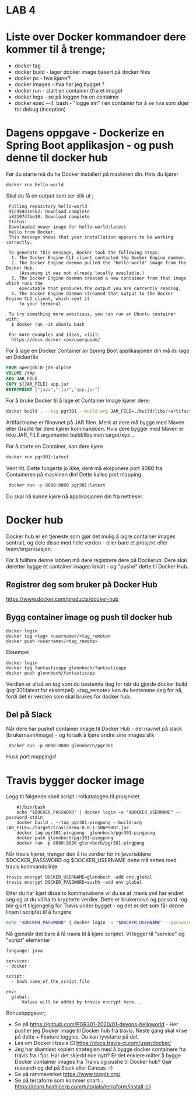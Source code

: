 # LAB 4

# Liste over Docker kommandoer dere kommer til å trenge; 

* docker tag 
* docker build - lager docker image basert på docker files
* docker ps - hva kjører? 
* docker images - hva har jeg bygget ? 
* docker run - start en container (fra et image)
* docker logs - se på loggen fra en container 
* docker exec --it <image> bash - "logge inn" i en container for å se hva som skjer for debug (inception) 

# Dagens oppgave - Dockerize en Spring Boot applikasjon - og push denne til docker hub

Før du starte må du ha Docker installert på maskinen din. Hvis du kjører

```docker run hello-world``` 

Skal du få en output som ser slik ut ; 

```Unable to find image hello-world:latest locally
 Pulling repository hello-world
 91c95931e552: Download complete
 a8219747be10: Download complete
 Status: 
 Downloaded newer image for hello-world:latest
 Hello from Docker.
 This message shows that your installation appears to be working correctly.

 To generate this message, Docker took the following steps:
  1. The Docker Engine CLI client contacted the Docker Engine daemon.
  2. The Docker Engine daemon pulled the "hello-world" image from the Docker Hub.
     (Assuming it was not already locally available.)
  3. The Docker Engine daemon created a new container from that image which runs the
     executable that produces the output you are currently reading.
  4. The Docker Engine daemon streamed that output to the Docker Engine CLI client, which sent it
     to your terminal.

 To try something more ambitious, you can run an Ubuntu container with:
  $ docker run -it ubuntu bash

 For more examples and ideas, visit:
  https://docs.docker.com/userguide/

```
For å lage en Docker Container av Spring Boot applikasjonen din må du lage en Dockerfile

```dockerfile
FROM openjdk:8-jdk-alpine
VOLUME /tmp
ARG JAR_FILE
COPY ${JAR_FILE} app.jar
ENTRYPOINT ["java","-jar","app.jar"]

```

For å bruke Docker til å lage et Container Image kjører dere; 
```sh
docker build . --tag pgr301 --build-arg JAR_FILE=./build/libs/<artifactname>
```
Artifactname er filnavnet på JAR filen. 
Merk at dere må bygge med Maven eller Gradle før dere kjører kommandoen. Hvis dere bygger med Maven er ikke JAR_FILE
argumentet build/libs men target/xyz... 


For å starte en Container, kan dere kjøre 

```sh
docker run pgr301:latest
```

Vent litt. Dette fungerte jo ikke; dere må eksponere port 8080 fra Containeren på maskinen din! Dette kalles port mapping. 

```bash
 docker run -p 8080:8080 pgr301:latest
 ```

Du skal nå kunne kjøre nå applikasjonen din fra nettleser. 

# Docker hub
 
Docker hub er en tjeneste som gjør det mulig å lagre container images sentralt, og dele disse med hele verden - eller bare et prosjekt eller team/organisasjon. 

For å fullføre denne labben må dere registrere dere på Dockerub. Dere skal deretter bygge et container images lokalt - og "pushe" dette til Docker Hub.

## Registrer deg som bruker på Docker Hub

https://www.docker.com/products/docker-hub

## Bygg container image og push til docker hub

```
docker login
docker tag <tag> <username>/<tag_remote>
docker push <username>/<tag_remote>
```

Eksempel

```
docker login
docker tag fantasticapp glennbech/fantasticapp
docker push glennbech/fantasticapp
```

Verdien <tag> er altså en *tag* som du bestemte deg for når du gjorde docker build (pgr301:latest for eksempel). <tag_remote> kan du bestemme deg for nå, fordi det er verdien som skal brukes for docker hub. 

## Del på Slack

Når dere har pushet container image til Docker Hub - del navnet på slack (brukernavn/image) - og forsøk å kjøre andre sine images slik 

```
 docker run -p 8080:8080 glennbech/pgr301
```
Husk port mappings!


# Travis bygger docker image 

Legg til følgende shell script i rotkatalogen til prosjektet 

```
    #!/bin/bash
    echo "$DOCKER_PASSWORD" | docker login -u "$DOCKER_USERNAME" --password-stdin
    docker build . --tag pgr301-pingpong --build-arg JAR_FILE=./target/travisdemo-0.0.1-SNAPSHOT.jar
    docker tag pgr301-pingpong  glennbech/pgr301-pingpong
    docker push glennbech/pgr301-pingpong
    docker run -p 8080:8080 glennbech/pgr301-pingpong
```

Når travis kjører, trenger den å ha verdier for miljøvariablene $DOCKER_PASSWORD og $DOCKER_USERNAME
dette må settes med travis kommandolinje 

```
travis encrypt DOCKER_USERNAME=glennbech -add env.global
travis encrypt DOCKER_PASSWORD=sushh -add env.global
```

Etter du har kjørt disse to kommandoene vil du se at .travis.yml har endret seg og at du vil ha to krypterte verdier.
Dette er brukernavn og passord -og blir gjort tilgjengelig for Travis under bygget - og det er det som får 
denne linjen i scriptet til å fungere

``` bash 
echo "$DOCKER_PASSWORD" | docker login -u "$DOCKER_USERNAME" --password-stdin
```

Nå gjenstår det bare å få travis til å kjøre scriptet. Vi legger til "service" og "script" elementer

```
language: java

services:
- docker

script:
  - bash name_of_the_script_file

env:
  global:
      Values will be added by travis encrypt here...
```


Bonusoppgaver; 

- Se på https://github.com/PGR301-2020/01-devops-helloworld - Her pusher jeg Docker image til Docker hub fra travis. 
Neste gang skal vi se på dette + Feature toggles. Du kan tyvstarte på det.
- Les om Docker i travis CI https://docs.travis-ci.com/user/docker/ 
- Jeg har skamløst kopiert strategien med å bygge docker containere fra travis fra  i fjor. Har det skjedd noe nytt? Er  det enklere måter å bygge Docker container images fra Traivs og pushe til Docker hub? Gjør research og del på Slack eller Cancas :-)
- Se på rammeverket https://www.togglz.org/
- Se på terraform som kommer snart...  https://learn.hashicorp.com/tutorials/terraform/install-cli
